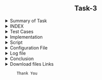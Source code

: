 <h2 align="center">Task-3</h2>

<details>
  <summary> Summary of Task </summary>
  <ul>
    <br>
    <li> Write a script in Shell.</li>
    <li> This script has been used to download 2 google sheets. </li>
    <li> Both of those Google sheets will have the formate csv file. </li>
    <li> Only the name, Average and Sum columns and their values should be printed. </li>
  </ul>
</details>

<details>
<summary> INDEX </summary>
  <ul>
    <br>
    <li> Test cases</li>
    <li> Implementation </li>
    <li> Script </li>
    <li> Configuration File </li>
    <li> Log file </li>
    <li> Conclusion  </li>
    <li> download files links </li>
  </ul>
  </details>

<details>
  <summary> Test Cases </summary>
  
|S.NO|Test Cases|Test Case Description|Expected Result|Test Status|Output|
|:----:|:-----:|:-----:|:-----:|:-----:|:----:|
|1|**Published Url** |Spread sheet link published by using publish to web option from file of spreadsheet and select the .csv format |Url should be published|**PASS** |![Webpublish](https://user-images.githubusercontent.com/82143335/116895216-94476480-ac50-11eb-9466-18a10936a60e.PNG)|
|2|**The path of commands  is declared in Variable** |I declared the path of commands in variables in the configuration file which i used in the script file. |Path of command should be declare in the variable |**PASS**|![variables](https://user-images.githubusercontent.com/82143335/116895709-1cc60500-ac51-11eb-8d94-fbb9faf237a5.PNG)|
|3|**Google spread sheet downloaded in CSV format** |I used wget with -q option with url of the google spread sheet to download in csv format -q option is used for silently downloaded <br/> I used this $WGET $WGETOPT1 $MYURL01 and $MYURL02 the value of these variable extracting from the configuration file |Google spreadsheet in csv format should be downloaded |**PASS** |![download spreadsheet](https://user-images.githubusercontent.com/82143335/116896072-7cbcab80-ac51-11eb-9828-6bb1f0caf055.PNG)|
|4|**Rename downloaded file1**|Renamed  files by using mv command  <br/> I used this $MV $OLDFILENAME1 $NEWFILENAME1  the value of these variable extract from the configuration file |Files should be renamed|**PASS** |--|
|5 |**Rename downloaded file2** |Renamed  files by using mv command  <br/> I used this $MV $OLDFILENAME2 $NEWFILENAME2 the value of these variable extract from the configuration file |Files should be renamed|**PASS** |--|
|6 |**DISPLAY THE OUTPUT using configuration file** | I used the source of configuration file in the script and run the script  <br/> I used  this to extract the required column (awk -F "," '{print "Name :",$name1, "\n", "Sum :",$average1* z "\n", "Average :",$average1, "\n"}') |Script should be run and display the output |**PASS** |![outpu2](https://user-images.githubusercontent.com/82143335/116898853-872c7480-ac54-11eb-92b5-81bcc2a41a1c.PNG)|
|7 |**Adding the column in the spreadsheet** |Add the column in the spreadsheet and gives the word to all students |Output should be updated |**PASS** | |
|8 |**Adding the row in the spreadsheet** |Add the row in the spreadsheet and gives the word in all the columns |Output should be updated |**PASS** | |
|9 |**log file** |when script run all logs genrate in log file |log should be genrated successfully in log file |**pass** |![log](https://user-images.githubusercontent.com/82143335/116899357-12a60580-ac55-11eb-822a-faa3d25cfff6.PNG)|

  
  </details>
  
  <details>
  <summary> Implementation </summary>
  
In this script, first of all I copied the spreadsheet link to csv link through web publish option.
After that I downloaded the link to the spreadsheet with the wget command and rename the download file with the mv command.
Then I got the required output from awk command.
  
  </details>
  
  <details>
  <summary> Script </summary>

#!/bin/bash

PWD=`/usr/bin/pwd`

#Here we given the path of configuration file using source command

#source /home/pradeep/task/scriptconfig.conf

source $PWD/scriptconfig.conf

#if condition is true then print error in sheet otherwise go to the else.

if [ $MYURL01 = $0 ]

then

$ECHO "This error for sheet1"

else

$ECHO "==================First sheet output==================="

$ECHO "==================First sheet output==================="  > $DATADIR1

#Here wget command is used to download spreadsheet 1 with the help of url

$WGET $WGETOPT1 $MYURL01

$ECHO "$(date) [wget command] download the csv file using wget command $WGET $WGETOPT1 $MYURL01" >> "$log"  #Collect logs in log file

#Here mv command is used to rename the file

$MV $OLDFILENAME1 $NEWFILENAME1

$CP $NEWFILENAME1 $DATADIR

$ECHO "$(date) [mv command] It rename the downloaded file using mv command $MV $OLDFILENAME1 $NEWFILENAME1" >> "$log"  #Collect logs in log file

#Here the exact column  Intern Name is found.

#Here $CAT is used to show the contents of a file.

#GREP is used to find the row with a specific name.

#-i is used to find letters whether the letter is in upercase or in lowercase.

#Here tr command is used to translate and delete characters.

#Here wc -c command is used to count commas.

#The below command  shows the total number of commas.

COUNT1=$($CAT $NEWFILENAME1 | $GREP $GREPOPT1 $NAMECOL | $AWK -F "$INTERNCOL" '{print $1}'|$TR $TROPT1 , | $WC $WCOPT1)

$ECHO "$(date) [count commas] count the no of commas before the Intern name $COUNT1" >> "$log"  #Collect logs in log file

#ADD1 is used to add 1 to the total number of commas.

ADD1=1

$ECHO "$(date) [add 1 in the previous result of commas] $ADD1" >> "$log"  #Collect logs in log file

#PLUS1 is used to get the exact column no.

PLUS1=$((COUNT1+ADD1))

$ECHO "$(date)  [total commas for extract the Intern name column ] $PLUS1" >> "$log"  #Collect logs in log file

$ECHO "Afetr adding 1 total commas before Intern Name column $PLUS1"

#Here the exact column Average is found.

#Here $CAT is used to show the contents of a file.

#GREP is used to find the row with a specific name.

#-i is used to find letters whether the letter is in upercase or in lowercase.

#Here tr command is used to translate and delete characters.

#Here wc -c command is used to count commas.

#The below command shows the total number of commas.

COUNT2=$($CAT $NEWFILENAME1 | $GREP $GREPOPT1 $avgcolumn | $AWK $AWKOPT1 "$AVGCOLUMN" '{print $1}'|$TR $TROPT1 , | $WC $WCOPT1)

$ECHO "$(date) [count commas] count the no of commas before the Average $COUNT2" >> "$log"  #Collect logs in log file

#ADD2 is used to add 1 to the total number of commas.

ADD2=1

$ECHO "$(date) [add 1 in the total no of commas before average column to get the exact average column] $ADD2" >> "$log"  #Collect logs in log file

#PLUS2 is used to get the exact column no.

PLUS2=$((COUNT2+ADD2))

$ECHO "$(date) [commas for extract the average column] $PLUS2" >> "$log"  #Collect logs in log file

$ECHO "After adding 1 total commas before Average column $PLUS2"

###########################

$ECHO "Without adding 1 total commas before Intern Name $COUNT1"

$ECHO "Without adding 1 total commas before Average $COUNT2"

AUTOMUL=$((COUNT2-COUNT1))

$ECHO "diffrence of Intern name and Average$AUTOMUL"

VAL1=1

ACTVAL=$((AUTOMUL-VAL1))

$ECHO "pls multiply by this numbere=$ACTVAL"

###########################

#========================================================================================================================#

#Here $ cat is used to show the contents of a file.

#$TAIL -n + 4 is used to not show the beginning 4 line of the file.

#$AWK is used to extract the required column and print the Name Sum and Average.

#Extracting value from average1 $ PLUS1

#extracting value from name1 $ PLUS2

#Extracting value from x $ value1

$CAT $NEWFILENAME1 | $TAIL -n+4 | awk -F "," '{print "Name : ",$name1, "\n", "Sum : ",$average1*z, "\n", "Avg : ",$average1, "\n"}' name1=$PLUS1 average1=$PLUS2 z=$ACTVAL
$ECHO "$(date) [output for sheet 1] successfully print sheet1 the required output" >> "$log"  #Collect logs in log file

output1=`$CAT $NEWFILENAME1 | $TAIL -n+4 | awk -F "," '{print "Name : ",$name1, "\n", "Sum : ",$average1*z, "\n", "Avg : ",$average1, "\n"}' name1=$PLUS1 average1=$PLUS2 z=$ACTVAL`

$ECHO "$output1" >> $DATADIR1


fi

###############################################################################################################################################################

##############################################################################################################################################################

if [ $MYURL02 = $0 ]

then

$ECHO "This error for sheet2"

else

$ECHO "==================Second sheet output==================="

$ECHO "==================Second sheet output===================" >> $DATADIR1

#Here wget command is used to download spreadsheet 1 with the help of url

$WGET $WGETOPT1 $MYURL02

$ECHO "$(date) [wget command] download the csv file using wget command $WGET $WGETOPT1 $MYURL02" >> "$log" #Collect logs in log file

#Here mv command is used to rename the file

$MV $OLDFILENAME2 $NEWFILENAME2

$CP $NEWFILENAME2 $DATADIR

$ECHO "$(date) [mv command] download sheet2 csv file using mv command $MV $OLDFILENAME2 $NEWFILENAME2" >> "$log"  #Collect logs in log file

#Here the exact column  Intern Name is found.

#Here $CAT is used to show the contents of a file.

#GREP is used to find the row with a specific name.

#-i is used to find letters whether the letter is in upercase or in lowercase.

#Here tr command is used to translate and delete characters.

#Here wc -c command is used to count commas.

#The below command shows the total number of commas.

COUNT11=$($CAT $NEWFILENAME2 | $GREP $GREPOPT1 $NAMECOL | $AWK $AWKOPT1 "Intern Name" '{print $1}'|$TR $TROPT1 , | $WC $WCOPT1)

$ECHO "$(date) [count comma for intername] count the no of commas before the Intern name $COUNT11" >> "$log"  #Collect logs in log file

#ADD11 is used to add 1 to the total number of commas.

ADD11=1

$ECHO "$(date) [add 1 in the total no of commas before Intern name column to get the exact Intern name column] $ADD11" >> "$log"

#PLUS11 is used to get the exact column no.

PLUS11=$((COUNT11+ADD11))

$ECHO "$(date)  [total commas for intername] download sheet2 csv file using this command $PLUS11" >> "$log"  #Collect logs in log file

$ECHO "Afetr adding 1 total commas before Intern Name column $PLUS11"

#Here the exact column Average is found.

#Here $CAT is used to show the contents of a file.

#GREP is used to find the row with a specific name.

#-i is used to find letters whether the letter is in upercase or in lowercase.

#Here tr command is used to translate and delete characters.

#Here wc -c command is used to count commas.

#The below commands shows the total number of commas.

COUNT22=$($CAT $NEWFILENAME2 | $GREP $GREPOPT1 $avgcolumn | $AWK $AWKOPT1 "$AVGCOLUMN" '{print $1}'|$TR $TROPT1 , | $WC $WCOPT1)

$ECHO "$(date) [count commas] count the no of commas before the Average $COUNT22" >> "$log"  #Collect logs in log file

#ADD22 is used to add 1 to the total number of commas.

ADD22=1

$ECHO "$(date) [add 1 for Average] download sheet2 csv file using this command $ADD22" >> "$log"  #Collect logs in log file

#PLUS22 is used to get the exact column no.

PLUS22=$((COUNT22+ADD22))

$ECHO "$(date) [commas for extract the average column] $PLUS22" >> "$log"  #Collect logs in log file

$ECHO "After adding 1 total commas before Average column $PLUS22"

#========================================================================================================================#

$ECHO "Without adding 1 total commas before Intern Name $COUNT11"

$ECHO "Without adding 1 total commas before Average $COUNT22"

AUTOMUL1=$((COUNT22-COUNT11))

$ECHO "diffrence of Intern name and Average$AUTOMUL1"

VAL2=1

ACTVAL1=$((AUTOMUL1-VAL2))

$ECHO "pls multiply by this numbere=$ACTVAL1"

#========================================================================================================================#

#Here $ cat is used to show the contents of a file.

#$TAIL -n + 4 is used to not show the beginning 4 line of the file.

#$AWK is used to extract the required column and print the Name Sum and Average.

#Extracting value from average1 $ PLUS11

#extracting value from name1 $ PLUS22

#Extracting value from x $ value2

$CAT $NEWFILENAME2 | $TAIL -n+4 | awk -F "," '{print "Name : ",$name1, "\n", "SUM : ",$average1*s, "\n", "Avg : ",$average1, "\n"}' name1=$PLUS11 average1=$PLUS22 s=$ACTVAL1

output2=`$CAT $NEWFILENAME2 | $TAIL -n+4 | awk -F "," '{print "Name : ",$name1, "\n", "SUM : ",$average1*s, "\n", "Avg : ",$average1, "\n"}' name1=$PLUS11 average1=$PLUS22 s=$ACTVAL1`

$ECHO "$output2" >> $DATADIR1

$ECHO "$(date) [output for sheet 2] successfully print sheet2 the required output" >> "$log"  #Collect logs in log file

fi
    
  </details>
  
  <details>
  <summary> Configuration File </summary>
  
 #This is the main configuration file of script

#=======================================================================================

#Variable declaration of command path which used in script

#wget command is a Linux command line utility that helps us to download the files from the web.

WGET=/usr/bin/wget

#echo command in linux is used to display line of text/stringon terminal.

ECHO=/usr/bin/echo

#mv command renames a file or folder and moves a group of files to a different directory

MV=/usr/bin/mv

#cat command allows us to create single or multiple files, view contain of file, concatenate files and redirect output in terminal or files.

CAT=/usr/bin/cat

#awk command searches files for text containing a pattern. When a line or text matches, awk performs a specific action on that line/text.

AWK=/usr/bin/awk

#tail commandprint the last N number of data of the given input.

TAIL=/usr/bin/tail

#tr is a command for translating or deleting characters.

TR=/usr/bin/tr

#The grep command in unix or linux system is used to print the lines that match a given pattern.

GREP=/usr/bin/grep

#wc Command in Linux Count Number of Lines, Words, and Character.

WC=/usr/bin/wc

#pwd command prints the path of the working directory

PWD=/usr/bin/pwd

#cp command is used to copy files or group of files or directory.

CP=/usr/bin/cp

#date command is used to display the system date and time.

DATE=/usr/bin/date

#=/usr/bin/

#===================================================================================

#wget command option

#The download output is not visible so -q is used

WGETOPT1=-q

#===================================================================================

#tr command option

#-cd option used for delete the character.

TROPT1=-cd

#====================================================================================

#wc command option

#-c is used ko count the character

WCOPT1=-c

#====================================================================================

#grep command option

#-i option used for displays both uppercase and lowercase results.

GREPOPT1=-i

#====================================================================================

#awk command option

#-F used for the input field separator.

AWKOPT1=-F

#=====================================================================================

#here url used to download the spreadsheet in the format CSV

#Below url01 for download the spreadsheet 1

MYURL01=https://docs.google.com/spreadsheets/d/e/2PACX-1vS9pmOTPTCVI3XdmGtzetXIm9YVD2cnLDXAkBviswsYAifm9d9dq_iKfPFaHOMpL9oxtSJBh-u9R5CW/pub?output=csv

#=====================================================================================

#Below url02 for download the spreadsheet 2

MYURL02=https://docs.google.com/spreadsheets/d/e/2PACX-1vSEjogtwoNCCLzmjLHSegdJXH-icphTYJfzpAGC7WYOBPqgkwXNgcC3HQGpfU4tP-Jf8KUTVOHBloX6/pub?output=csv

#======================================================================================

#Rename the downloaded file 1

OLDFILENAME1=/home/pradeep/task/pub?output=csv

NEWFILENAME1=/home/pradeep/task/sheet1.csv

#======================================================================================

#Rename the downloaded file 2

OLDFILENAME2=/home/pradeep/task/pub?output=csv

NEWFILENAME2=/home/pradeep/task/sheet2.csv

#======================================================================================

#SRNCOLUMN=SrNo

#INTERCOL=Intern Name

#COLUMN3=Punctuality

#COLUMN4=Time management

#COLUMN5=Attendance

#COLUMN6=Communication

#COLUMN7=Requirement analysis

#COLUMN8=Self Learning

#COLUMN9=Grammatical error

#COLUMN10=Creativity

AVGCOLUMN=Average

avgcolumn=average

#namecolumn=name

#=====================================================================================

#Extra column

NAMECOL=Name

INTERNCOL=Intern

SUMCOL=Sum

AVGCOL=Avg

#====================================================================================

#log file of script

log=/home/pradeep/task/script.log

#====================================================================================

#directory for datafile

DATADIR=/home/pradeep/task/datafile

DATADIR1=/home/pradeep/task/datafile/output

#====================================================================================

  </details>
  
  <details>
  <summary> Log file </summary>
   
Mon May  3 17:08:08 IST 2021 [wget command] download the csv file using wget command /usr/bin/wget -q https://docs.google.com/spreadsheets/d/e/2PACX-1vS9pmOTPTCVI3XdmGtzetXIm9YVD2cnLDXAkBviswsYAifm9d9dq_iKfPFaHOMpL9oxtSJBh-u9R5CW/pub?output=csv

Mon May  3 21:09:12 IST 2021 [wget command] download the csv file using wget command /usr/bin/wget -q https://docs.google.com/spreadsheets/d/e/2PACX-
1vS9pmOTPTCVI3XdmGtzetXIm9YVD2cnLDXAkBviswsYAifm9d9dq_iKfPFaHOMpL9oxtSJBh-u9R5CW/pub?output=csv

Mon May  3 21:09:12 IST 2021 [mv command] It rename the downloaded file using mv command /usr/bin/mv /home/pradeep/task/pub?output=csv /home/pradeep/task/sheet1.csv

Mon May  3 21:09:12 IST 2021 [count commas] count the no of commas before the Intern name 1

Mon May  3 21:09:12 IST 2021 [add 1 in the previous result of commas] 1

Mon May  3 21:09:12 IST 2021  [total commas for extract the Intern name column ] 2

Mon May  3 21:09:12 IST 2021 [count commas] count the no of commas before the Average 10

Mon May  3 21:09:12 IST 2021 [add 1 in the total no of commas before average column to get the exact average column] 1

Mon May  3 21:09:12 IST 2021 [commas for extract the average column] 11

Mon May  3 21:09:12 IST 2021 [output for sheet 1] successfully print sheet1 the required output

Mon May  3 21:09:17 IST 2021 [wget command] download the csv file using wget command /usr/bin/wget -q https://docs.google.com/spreadsheets/d/e/2PACX-1vSEjogtwoNCCLzmjLHSegdJXH-icphTYJfzpAGC7WYOBPqgkwXNgcC3HQGpfU4tP-Jf8KUTVOHBloX6/pub?output=csv

Mon May  3 21:09:17 IST 2021 [mv command] download sheet2 csv file using mv command /usr/bin/mv /home/pradeep/task/pub?output=csv /home/pradeep/task/sheet2.csv

Mon May  3 21:09:17 IST 2021 [count comma for intername] count the no of commas before the Intern name 1

Mon May  3 21:09:17 IST 2021 [add 1 in the total no of commas before Intern name column to get the exact Intern name column] 1

Mon May  3 21:09:17 IST 2021  [total commas for intername] download sheet2 csv file using this command 2

Mon May  3 21:09:17 IST 2021 [count commas] count the no of commas before the Average 10

Mon May  3 21:09:17 IST 2021 [add 1 for Average] download sheet2 csv file using this command 1

Mon May  3 21:09:17 IST 2021 [commas for extract the average column] 11

Mon May  3 21:09:17 IST 2021 [output for sheet 2] successfully print sheet2 the required output
  
  </details>
  
  <details>
  <summary> Conclusion </summary>
  
  I would like to share my experience while doing this work. The given script is doing its job correctly.
  
  </details>
  
  <details>
  <summary> Download files Links </summary>
  
#### Download the google sheet in csv format for evaluation of self and others on the basis of previous performance.
- [Link for download csv file 1](https://docs.google.com/spreadsheets/d/e/2PACX-1vS9pmOTPTCVI3XdmGtzetXIm9YVD2cnLDXAkBviswsYAifm9d9dq_iKfPFaHOMpL9oxtSJBh-u9R5CW/pub?output=csv)

#### Download the google sheet in  csv format for evaluation of self and others on the basis of task1
- [Link for download csv file 2](https://docs.google.com/spreadsheets/d/e/2PACX-1vSEjogtwoNCCLzmjLHSegdJXH-icphTYJfzpAGC7WYOBPqgkwXNgcC3HQGpfU4tP-Jf8KUTVOHBloX6/pub?output=csv)

  </details>

```
     Thank You
```
